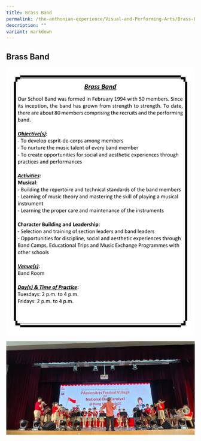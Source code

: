 ```yaml
---
title: Brass Band
permalink: /the-anthonian-experience/Visual-and-Performing-Arts/Brass-Band/
description: ""
variant: markdown
---
```

## Brass Band

![](/images/CCA%202023_Sep/cca-06.png)


![](/images/2023/band01.jpeg)
